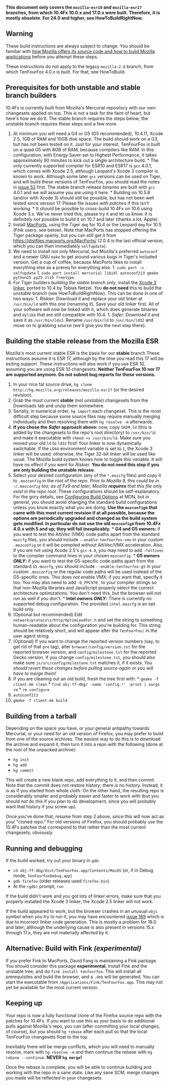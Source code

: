 **This document only covers the `mozilla-esr10` and `mozilla-esr17` branches, from which 10.4Fx 10.0.x and 17.0.x were built. Therefore, it is mostly obsolete. For 24.0 and higher, see HowToBuildRightNow.**

## Warning ##

These build instructions are always subject to change. You should be familiar with [how Mozilla offers its source code and how to build Mozilla applications](https://developer.mozilla.org/en/Developer_Guide) before you attempt these steps.

These instructions do not apply to the legacy `mozilla-2.0` branch, from which TenFourFox 4.0.x is built. For that, see HowToBuild.

## Prerequisites for both unstable and stable branch builders ##

10.4Fx is currently built from Mozilla's Mercurial repository with our own changesets applied on top. This is not a task for the faint of heart, but here's how we do it. The stable branch requires the steps below; the unstable branch requires these steps and a few more.

  1. At minimum you will need a G4 or G5 (G5 recommended), 10.4.11, Xcode 2.5, 1GB of RAM and 10GB disk space. The build should work on a G3, but has not been tested on it. Just for your interest, TenFourFox is built on a quad G5 with 8GB of RAM, because compilers like RAM. In this configuration, with Energy Saver set to Highest Performance, it takes approximately 90 minutes to kick out a single architecture build.
    * The only currently supported compiler for ESR10 and ESR17 is `gcc` 4.0.1, which comes with Xcode 2.5, although Leopard's Xcode 3 compiler is known to work. Although some later `gcc` versions can be used on Tiger, and will build these versions of TenFourFox, you should read the notes in [issue 52](https://code.google.com/p/tenfourfox/issues/detail?id=52) first. The stable branch release binaries are built with `gcc` 4.0.1 and we will assume you are using it here.
    * Building on 10.5.8 (and/or with Xcode 3) should still be possible, but has not been well tested since version 17. Please file issues _with patches_ if this isn't working.
    * It _should_ be possible to cross-build 10.4Fx on 10.6 using Xcode 3.x. We've never tried this; please try it and let us know. It is definitely _not_ possible to build it on 10.7 and later (thanks a lot, Apple).
  1. Install [MacPorts](http://www.macports.org/install.php), using the Tiger `dmg` for 10.4 or the Leopard `dmg` for 10.5 (Fink users, see below). Note that MacPorts has stopped offering the Tiger package openly, but you can still get it from https://distfiles.macports.org/MacPorts/ (2.0.4 is the last official version, which you can then immediately `selfupdate`).
  1. We need to install not only Mercurial, but Mozilla's preferred `autoconf` and a newer GNU `make` to get around various bugs in Tiger's included version. Get a cup of coffee, because MacPorts likes to install everything else as a prereq for everything else.
    1. `sudo port -v selfupdate`
    1. `sudo port install mercurial libidl autoconf213 gmake python25 py25-zlib freetype`
  1. For Tiger builders _building the stable branch only_, install the [Xcode 3 linker](http://tenfourfox.googlecode.com/files/ldx3.zip), ported to 10.4 by Tobias Netzel. You **do not need** this to build the _unstable_ branch (see HowToBuildRightNow). This can be done in one of two ways:
    1. _Riskier:_ Download it and replace your old linker at `/usr/bin/ld` with this one (renaming it). Save your old linker first. All of your software will now be linked with it, which does generate binaries and `dylib`s that are still compatible with 10.4.
    1. _Safer:_ Download it and save it as `/usr/bin/ldx3`. Rename `/usr/bin/ld` to `/usr/bin/ld32` and move on to grabbing source (we'll give you the next step there).

## Building the stable release from the Mozilla ESR ##

Mozilla's most current stable ESR is the basis for our **stable** branch These instructions assume it is ESR 17, although by the time you read this 17 will be exiting support. These instructions will also work if you use ESR 10, assuming you are using ESR 10 changesets. **Neither TenFourFox 10 nor 17 are supported anymore. Do not submit bug reports for these versions.**

  1. In your nice fat source drive, `hg clone http://hg.mozilla.org/releases/mozilla-esr17` (or the desired revision).
  1. Grab the most current **_stable_** (not _unstable_) changesets from the Downloads tab and unzip them somewhere.
  1. Serially, in numerical order, `hg import` each changeset. This is the most difficult step because some source files may require manually merging individually and then resolving them with `hg resolve -m` afterwards.
  1. **If you chose the _Safer_ approach above:** now, copy `SHIM.ld` (this is added by the changesets to the repo's root directory) to `/usr/bin/ld` and make it executable with `chmod +x /usr/bin/ld`. Make sure you moved your old `ld` to `ld32` first! Your linker is now dynamically switchable. If the `LD64` environment variable is set to `1`, the Xcode 3 linker will be used; otherwise, the Tiger 32-bit linker will be used like usual. The Mozilla build system knows how to toggle this variable. It will have no effect if you went for _Riskier_. **You do not need this step if you are only building the unstable release.**
  1. Select your desired configuration (any of the `*.mozcfg` files) and copy it to `.mozconfig` in the root of the repo. _Prior to Mozilla 9, this could be in `~/.mozconfig` too; as of Fx9 and later, Mozilla **requires** that this file only exist in the repo root._ These configurations should be self-explanatory. For the gory details, see [Configuring Build Options](https://developer.mozilla.org/en/configuring_build_options) at MDN, but in general, you should avoid changing the standard build configurations unless you know exactly what you are doing. **Use the `mozconfig`s that came with this most current revision if at all possible, because the options are periodically upgraded and changed as the build system gets modified. In particular do not use the old `mozconfig`s from 10.4Fx 4.0.x with 5 and up; they will fail inexplicably.**
    * **G4 and G5 owners:** if you want to test the AltiVec (VMX) code paths apart from the standard `mozcfg` files, you should include `--enable-tenfourfox-vmx` in your custom `.mozconfig` or it will be compiled without AltiVec/VMX acceleration. Also, if you are not using Xcode 2.5's `gcc-4.0`, you may need to add `-faltivec` to the compiler command lines in your chosen `mozconfig`.
    * **G5 owners _ONLY_:** if you want to test the G5-specific code paths apart from the standard `G5.mozcfg`, you should include `--enable-tenfourfox-g5` in your custom `.mozconfig` or the regular code paths will be used instead of the G5-specific ones. This does _not_ enable VMX; if you want that, specify it too. You may also need to add `-D_PPC970_` to your compiler strings so that non-Mozilla libraries and JavaScript properly select the correct architecture optimizations. You don't need this, but the browser will not run as well if you don't.
    * **Intel owners _ONLY_:** There is currently no supported debug configuration. The provided `intel.mozcfg` is an opt build only.
  1. (Optional but recommended) Edit `netwerk/protocols/http/OptimizedFor.h` and set the string to something human-readable about the configuration you're building for. This string should be relatively short, and will appear after the `TenFourFox/` in the user agent string.
  1. (Optional) If you want to change the reported version numbers (say, to get rid of that `pre` tag), alter `browser/config/version.txt` for the reported browser version, and `config/milestone.txt` for the reported Gecko version. If you change `config/milestone.txt`, you should also make sure `js/src/config/milestone.txt` matches it, if it exists. _You should revert these changes before pulling source again or you will have to merge them!_
  1. If you are cleaning out an old build, fresh the tree first with:
    * `gmake -f client.mk clean`
    * `find obj-ff-dbg/ -name 'config.*' -print | xargs rm`
    * `rm configure`
  1. `autoconf213`
  1. `gmake -f client.mk build`

## Building from a tarball ##

Depending on the space you have, or your general antipathy towards Mercurial, or your need for an old version of Firefox, you may prefer to build from one of the source archives. The easiest way to do this is to download the archive and expand it, then turn it into a repo with the following (done at the root of the unpacked archive):

  * `hg init`
  * `hg add`
  * `hg commit`

This will create a new blank repo, add everything to it, and then commit. Note that the commit does not restore history; there _is_ no history. Instead, it is as if you started from whole cloth. On the other hand, the resulting repo is considerably smaller and probably easier and faster to work with (but you should _not_ do this if you plan to do development, since you will probably want that history if you screw up).

Once you've done that, resume from step 2 above, since this will now act as your "cloned repo." For old versions of Firefox, you should probably use the 10.4Fx patches that correspond to that rather than the most current changesets, obviously.

## Running and debugging ##

If the build worked, try out your binary in `gdb`:

  * `cd obj-ff-dbg/dist/TenFourFox.app/Contents/MacOS` (or, if in Debug mode, `TenFourFoxDebug.app`)
  * `gdb firefox` (older releases used `firefox-bin`)
  * At the `(gdb)` prompt, `run`

If the build didn't work and you got lots of linker errors, make sure that you properly installed the Xcode 3 linker; the Xcode 2.5 linker will not work.

If the build appeared to work, but the browser crashes in an unusual `objc` symbol when you try to run it, you may have encountered [issue 169](https://code.google.com/p/tenfourfox/issues/detail?id=169) which is due to incorrect linker code generation. This is mostly a problem for 18.0 and later; although the underlying cause is also present in versions 15.x through 17.x, they are not materially affected by it.

## Alternative: Build with Fink _(experimental)_ ##

If you prefer Fink to MacPorts, David Fang is maintaining a Fink package. You should consider this package **experimental.** Install Fink and the unstable tree, and do `fink install tenfourfox`. This will install all prerequisites and build the browser, and a `.deb` will be generated. You can start the executable from `/Applications/Fink/TenFourFox.app`. This may not yet be available for the most current version.

## Keeping up ##

Your repo is now a fully functional clone of the Firefox source repo with the patches for 10.4Fx. If you want to use this as your basis to do additional pulls against Mozilla's repo, you can (after committing your local changes, of course), but you should `hg rebase` after each pull so that the local TenFourFox changesets float to the top.

Inevitably there will be merge conflicts, which you will need to manually resolve, mark with `hg resolve -m` and then continue the rebase with `hg rebase --continue`. **NEVER `hg merge`!**

Once the rebase is complete, you will be able to continue building and working with the repo in a sane state. Like any sane SCM, merge changes you made will be reflected in your changesets.